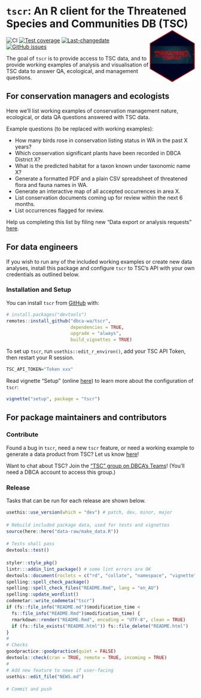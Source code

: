 
<!-- README.md is generated from README.Rmd. Please edit that file -->

# `tscr`: An R client for the Threatened Species and Communities DB (TSC) <img src="man/figures/tscr_logo.png" align="right" alt="tscr logo" width="120" />

<!-- badges: start -->

![CI](https://github.com/dbca-wa/tscr/workflows/tic/badge.svg) [![Test
coverage](https://codecov.io/gh/dbca-wa/tscr/branch/master/graph/badge.svg)](https://codecov.io/gh/dbca-wa/tscr?branch=master)
[![Last-changedate](https://img.shields.io/github/last-commit/dbca-wa/tscr.svg)](https://github.com/dbca-wa/tscr/commits/master)
[![GitHub
issues](https://img.shields.io/github/issues/dbca-wa/tscr.svg?style=popout)](https://github.com/dbca-wa/tscr/issues)
<!-- badges: end -->

The goal of `tscr` is to provide access to TSC data, and to provide
working examples of analysis and visualisation of TSC data to answer QA,
ecological, and management questions.

## For conservation managers and ecologists

Here we’ll list working examples of conservation management nature,
ecological, or data QA questions answered with TSC data.

Example questions (to be replaced with working examples):

  - How many birds rose in conservation listing status in WA in the past
    X years?
  - Which conservation significant plants have been recorded in DBCA
    District X?
  - What is the predicted habitat for a taxon known under taxonomic name
    X?
  - Generate a formatted PDF and a plain CSV spreadsheet of threatened
    flora and fauna names in WA.
  - Generate an interactive map of all accepted occurrences in area X.
  - List conservation documents coming up for review within the next 6
    months.
  - List occurrences flagged for review.

Help us completing this list by filing new “Data export or analysis
requests” [here](https://github.com/dbca-wa/tscr/issues/new/choose).

## For data engineers

If you wish to run any of the included working examples or create new
data analyses, install this package and configure `tscr` to TSC’s API
with your own credentials as outlined below.

### Installation and Setup

You can install `tscr` from [GitHub](https://github.com/dbca-wa/tscr/)
with:

``` r
# install.packages("devtools")
remotes::install_github("dbca-wa/tscr", 
                        dependencies = TRUE, 
                        upgrade = "always",
                        build_vignettes = TRUE)
```

To set up `tscr`, run `usethis::edit_r_environ()`, add your TSC API
Token, then restart your R session.

``` r
TSC_API_TOKEN="Token xxx"
```

Read vignette “Setup” (online
[here](https://dbca-wa.github.io/tscr/articles/setup.html)) to learn
more about the configuration of `tscr`:

``` r
vignette("setup", package = "tscr")
```

## For package maintainers and contributors

### Contribute

Found a bug in `tscr`, need a new `tscr` feature, or need a working
example to generate a data product from TSC? Let us know
[here](https://github.com/dbca-wa/tscr/issues/new/choose)\!

Want to chat about TSC? Join the [“TSC” group on DBCA’s
Teams](https://teams.microsoft.com/_#/conversations/General?threadId=19:20412eea61c949e59460ece939a128cd@thread.tacv2&ctx=channel)\!
(You’ll need a DBCA account to access this group.)

### Release

Tasks that can be run for each release are shown below.

``` r
usethis::use_version(which = "dev") # patch, dev, minor, major

# Rebuild included package data, used for tests and vignettes
source(here::here("data-raw/make_data.R"))

# Tests shall pass
devtools::test()

styler::style_pkg()
lintr:::addin_lint_package() # some lint errors are OK
devtools::document(roclets = c("rd", "collate", "namespace", "vignette"))
spelling::spell_check_package()
spelling::spell_check_files("README.Rmd", lang = "en_AU")
spelling::update_wordlist()
codemetar::write_codemeta("tscr")
if (fs::file_info("README.md")$modification_time <
  fs::file_info("README.Rmd")$modification_time) {
  rmarkdown::render("README.Rmd", encoding = "UTF-8", clean = TRUE)
  if (fs::file_exists("README.html")) fs::file_delete("README.html")
}
#
# Checks
goodpractice::goodpractice(quiet = FALSE)
devtools::check(cran = TRUE, remote = TRUE, incoming = TRUE)
#
# Add new feature to news if user-facing
usethis::edit_file("NEWS.md")

# Commit and push
```
